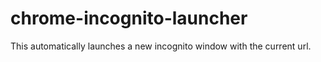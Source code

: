 # chrome-incognito-launcher
This automatically launches a new incognito window with the current url.
